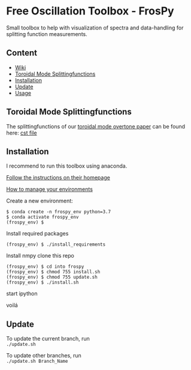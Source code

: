 # Free Oscillation Toolbox - FrosPy
Small toolbox to help with visualization of spectra and data-handling for splitting function measurements.
## Content
 * [Wiki](https://github.com/s-schneider/frospy/wiki/Home:-Free-Oscillation-Toolbox---FrosPy)
 * [Toroidal Mode Splittingfunctions](#toroidal-mode-splittingfunctions)
 * [Installation](#installation)
 * [Update](#update)
 * [Usage](#usage)

## Toroidal Mode Splittingfunctions

The splittingfunctions of our [toroidal mode overtone paper](https://doi.org/10.1093/gji/ggaa567) can be found here:
  [cst file](https://github.com/s-schneider/frospy/tree/main/frospy/data/SAS/cst-coef-T.dat)


## Installation
I recommend to run this toolbox using anaconda.

[Follow the instructions on their homepage](https://www.anaconda.com/download/)

[How to manage your environments](https://conda.io/docs/user-guide/tasks/manage-environments.html)

Create a new environment:
```
$ conda create -n frospy_env python=3.7
$ conda activate frospy_env
(frospy_env) $
```

Install required packages
```
(frospy_env) $ ./install_requirements
```

Install nmpy
clone this repo
```
(frospy_env) $ cd into frospy
(frospy_env) $ chmod 755 install.sh
(frospy_env) $ chmod 755 update.sh
(frospy_env) $ ./install.sh
```

start ipython

voilá

## Update

To update the current branch, run  
`./update.sh`

To update other branches, run  
`./update.sh Branch_Name`
